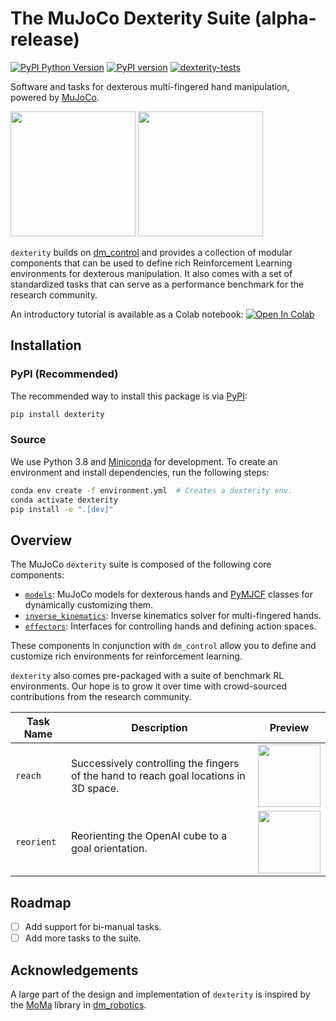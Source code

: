 # The MuJoCo Dexterity Suite (alpha-release)

[![PyPI Python Version][pypi-versions-badge]][pypi]
[![PyPI version][pypi-badge]][pypi]
[![dexterity-tests][tests-badge]][tests]

[pypi-versions-badge]: https://img.shields.io/pypi/pyversions/dexterity
[pypi-badge]: https://badge.fury.io/py/dexterity.svg
[pypi]: https://pypi.org/project/dexterity/
[tests-badge]: https://github.com/kevinzakka/dexterity/actions/workflows/build.yml/badge.svg
[tests]: https://github.com/kevinzakka/dexterity/actions/workflows/build.yml

Software and tasks for dexterous multi-fingered hand manipulation, powered by [MuJoCo](https://mujoco.org/).

<p float="left">
  <img src="assets/reach.png" height="200">
  <img src="assets/cube.png" height="200">
</p>

`dexterity` builds on [dm_control](https://github.com/deepmind/dm_control) and provides a collection of modular components that can be used to define rich Reinforcement Learning environments for dexterous manipulation. It also comes with a set of standardized tasks that can serve as a performance benchmark for the research community.

An introductory tutorial is available as a Colab notebook: [![Open In Colab](https://colab.research.google.com/assets/colab-badge.svg)](https://colab.research.google.com/github/kevinzakka/dexterity/blob/main/tutorial.ipynb)

## Installation

### PyPI (Recommended)

The recommended way to install this package is via [PyPI](https://pypi.org/project/dexterity/):

```bash
pip install dexterity
```

### Source

We use Python 3.8 and [Miniconda](https://docs.conda.io/en/latest/miniconda.html) for development. To create an environment and install dependencies, run the following steps:

```bash
conda env create -f environment.yml  # Creates a dexterity env.
conda activate dexterity
pip install -e ".[dev]"
```

## Overview

The MuJoCo `dexterity` suite is composed of the following core components:

* [`models`](dexterity/models/): MuJoCo models for dexterous hands and [PyMJCF](https://github.com/deepmind/dm_control/blob/main/dm_control/mjcf/README.md) classes for dynamically customizing them.
* [`inverse_kinematics`](dexterity/inverse_kinematics/): Inverse kinematics solver for multi-fingered hands.
* [`effectors`](dexterity/effectors/): Interfaces for controlling hands and defining action spaces.

These components in conjunction with `dm_control` allow you to define and customize rich environments for reinforcement learning.

`dexterity` also comes pre-packaged with a suite of benchmark RL environments. Our hope is to grow it over time with crowd-sourced contributions from the research community.

| Task Name   | Description | Preview |
|-------------|-------------|---------|
| `reach`     |Successively controlling the fingers of the hand to reach goal locations in 3D space.|<img src="assets/reach.gif" height="100">|
| `reorient`  |Reorienting the OpenAI cube to a goal orientation.|<img src="assets/reorient.gif" height="100">|

## Roadmap

- [ ] Add support for bi-manual tasks.
- [ ] Add more tasks to the suite.

## Acknowledgements

A large part of the design and implementation of `dexterity` is inspired by the [MoMa](https://github.com/deepmind/dm_robotics/tree/main/py/moma) library in [dm_robotics](https://github.com/deepmind/dm_robotics/).
